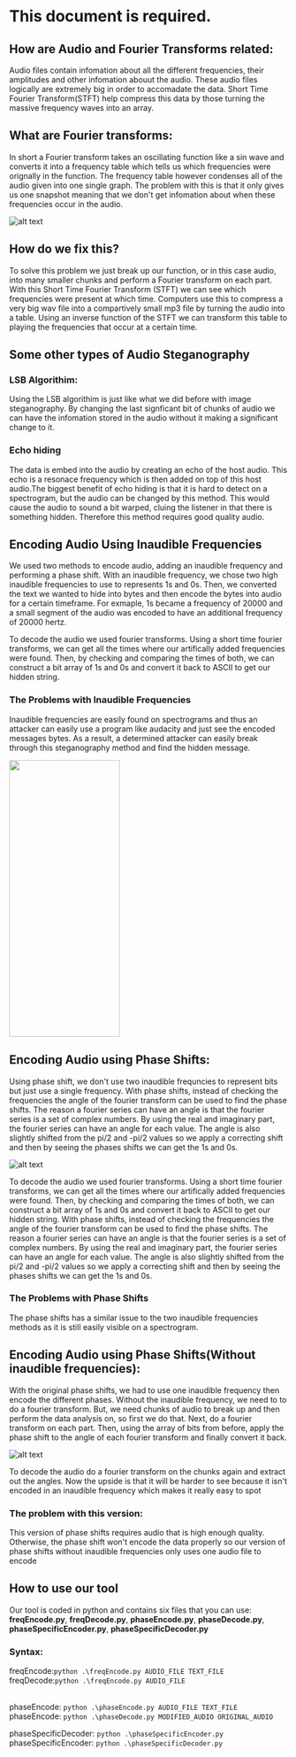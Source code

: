 # This document is required.

## How are Audio and Fourier Transforms related: 

Audio files contain infomation about all the different frequencies, their amplitudes and other infomation abouut the audio. These audio files logically are extremely big in order to accomadate the data. Short Time Fourier Transform(STFT) help compress this data by those turning the massive frequency waves into an array.

## What are Fourier transforms:

In short a Fourier transform takes an oscillating function like a sin wave and converts it into a frequency table which tells us which frequencies were orignally in the function. The frequency table however condenses all of the audio given into one single graph. The problem with this is that it only gives us one snapshot meaning that we don't get infomation about when these frequencies occur in the audio.

![alt text](https://github.com/Stuycs-K/final-project-09-shkolnik-simon-chau-brian/blob/main/Images/FFT-Time-Frequency-View-540.png "Visual Example of Fourier Transform")


## How do we fix this?

To solve this problem we just break up our function, or in this case audio, into many smaller chunks and perform a Fourier transform on each part. With this Short Time Fourier Transform (STFT) we can see which frequencies were present at which time. 
Computers use this to compress a very big wav file into a compartively small mp3 file by turning the audio into a table. Using an inverse function of the STFT we can transform this table to playing the frequencies that occur at a certain time.

## Some other types of Audio Steganography

### LSB Algorithim:

Using the LSB algorithim is just like what we did before with image steganography. By changing the last signficant bit of chunks of audio we can have the infomation stored in the audio without it making a significant change to it.

### Echo hiding

The data is embed into the audio by creating an echo of the host audio. This echo is a resonace frequency which is then added on top of this host audio.The biggest benefit of echo hiding is that it is hard to detect on a spectrogram, but the audio can be changed by this method. This would cause the audio to sound a bit warped, cluing the listener in that there is something hidden. Therefore this method requires good quality audio.

## Encoding Audio Using Inaudible Frequencies

We used two methods to encode audio, adding an inaudible frequency and performing a phase shift. With an inaudible frequency, we chose two high inaudible frequencies to use to represents 1s and 0s. Then, we converted the text we wanted to hide into bytes and then encode the bytes into audio for a certain timeframe. For exmaple, 1s became a frequency of 20000 and a small segment of the audio was encoded to have an additional frequency of 20000 hertz. <br>

To decode the audio we used fourier transforms. Using a short time fourier transforms, we can get all the times where our artifically added frequencies were found. Then, by checking and comparing the times of both, we can construct a bit array of 1s and 0s and convert it back to ASCII to get our hidden string. <br>

### The Problems with Inaudible Frequencies

Inaudible frequencies are easily found on spectrograms and thus an attacker can easily use a program like audacity and just see the encoded messages bytes. As a result, a determined attacker can easily break through this steganography method and find the hidden message.

<img src = "https://github.com/Stuycs-K/final-project-09-shkolnik-simon-chau-brian/blob/main/Images/spectrogramExample.jpg" width="200" height="500">

## Encoding Audio using Phase Shifts:

Using phase shift, we don't use two inaudible frequncies to represent bits but just use a single frequency. With phase shifts, instead of checking the frequencies the angle of the fourier transform can be used to find the phase shifts. The reason a fourier series can have an angle is that the fourier series is a set of complex numbers. By using the real and imaginary part, the fourier series can have an angle for each value. The angle is also slightly shifted from the pi/2 and -pi/2 values so we apply a correcting shift and then by seeing the phases shifts we can get the 1s and 0s. <br>

![alt text](https://github.com/Stuycs-K/final-project-09-shkolnik-simon-chau-brian/blob/main/Images/phaseShift.jpg "How Phase Shifts Work")

To decode the audio we used fourier transforms. Using a short time fourier transforms, we can get all the times where our artifically added frequencies were found. Then, by checking and comparing the times of both, we can construct a bit array of 1s and 0s and convert it back to ASCII to get our hidden string. With phase shifts, instead of checking the frequencies the angle of the fourier transform can be used to find the phase shifts. The reason a fourier series can have an angle is that the fourier series is a set of complex numbers. By using the real and imaginary part, the fourier series can have an angle for each value. The angle is also slightly shifted from the pi/2 and -pi/2 values so we apply a correcting shift and then by seeing the phases shifts we can get the 1s and 0s.<br>

### The Problems with Phase Shifts

The phase shifts has a similar issue to the two inaudible frequencies methods as it is still easily visible on a spectrogram.

## Encoding Audio using Phase Shifts(Without inaudible frequencies):

With the original phase shifts, we had to use one inaudible frequency then encode the different phases. Without the inaudible frequency, we need to to do a fourier transform. But, we need chunks of audio to break up and then perform the data analysis on, so first we do that. Next, do a fourier transform on each part. Then, using the array of bits from before, apply the phase shift to the angle of each fourier transform and finally convert it back.<br>

![alt text](https://github.com/Stuycs-K/final-project-09-shkolnik-simon-chau-brian/blob/main/Images/diagram.png "Diagram of phase shift algorithm")

To decode the audio do a fourier transform on the chunks again and extract out the angles. Now the upside is that it will be harder to see because it isn't encoded in an inaudible frequency which makes it really easy to spot

### The problem with this version:
This version of phase shifts requires audio that is high enough quality. Otherwise, the phase shift won't encode the data properly so our version of phase shifts without inaudible frequencies only uses one audio file to encode

## How to use our tool
Our tool is coded in python and contains six files that you can use: **freqEncode.py**, **freqDecode.py**, **phaseEncode.py**, **phaseDecode.py**, **phaseSpecificEncoder.py**, **phaseSpecificDecoder.py**<br>

### Syntax:

freqEncode:`python .\freqEncode.py AUDIO_FILE TEXT_FILE` <br>
freqDecode:`python .\freqEncode.py AUDIO_FILE`<br><br> 

phaseEncode: `python .\phaseEncode.py AUDIO_FILE TEXT_FILE`<br>
phaseEncode: `python .\phaseDecode.py MODIFIED_AUDIO ORIGINAL_AUDIO`<br>

phaseSpecificDecoder: `python .\phaseSpecificEncoder.py`<br>
phaseSpecificEncoder: `python .\phaseSpecificDecoder.py`
